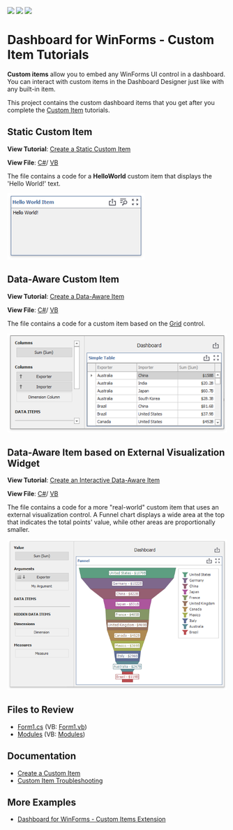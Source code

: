 <!-- default badges list -->
![](https://img.shields.io/endpoint?url=https://codecentral.devexpress.com/api/v1/VersionRange/358224064/23.2.2%2B)
[![](https://img.shields.io/badge/Open_in_DevExpress_Support_Center-FF7200?style=flat-square&logo=DevExpress&logoColor=white)](https://supportcenter.devexpress.com/ticket/details/T990577)
[![](https://img.shields.io/badge/📖_How_to_use_DevExpress_Examples-e9f6fc?style=flat-square)](https://docs.devexpress.com/GeneralInformation/403183)
<!-- default badges end -->

# Dashboard for WinForms - Custom Item Tutorials

**Custom items** allow you to embed any WinForms UI control in a dashboard. You can interact with custom items in the Dashboard Designer just like with any built-in item.

This project contains the custom dashboard items that you get after you complete the [Custom Item](https://docs.devexpress.com/Dashboard/403031/winforms-dashboard/winforms-designer/ui-elements-and-customization/create-a-custom-item) tutorials.

## Static Custom Item

**View Tutorial**: [Create a Static Custom Item](https://docs.devexpress.com/Dashboard/403087/winforms-dashboard/winforms-designer/ui-elements-and-customization/create-a-custom-item/create-a-static-item)

**View File**: [С#](./CS/TutorialsCustomItems/CustomItems/)/ [VB](./VB/TutorialsCustomItems/CustomItems/)

The file contains a code for a **HelloWorld** custom item that displays the 'Hello World!' text. 

![](images/win-dashboard-static-custom-item.png)

## Data-Aware Custom Item

**View Tutorial**: [Create a Data-Aware Item](https://docs.devexpress.com/Dashboard/403088/winforms-dashboard/winforms-designer/ui-elements-and-customization/create-a-custom-item/create-a-data-aware-item)

**View File**: [С#](./CS/TutorialsCustomItems/CustomItems/)/ [VB](./VB/TutorialsCustomItems/CustomItems/)

The file contains a code for a custom item based on the [Grid](https://docs.devexpress.com/WindowsForms/DevExpress.XtraGrid.GridControl) control.

![](images/win-dashboard-data-aware-custom-item-with-binding-panel.png)

## Data-Aware Item based on External Visualization Widget

**View Tutorial**: [Create an Interactive Data-Aware Item](https://docs.devexpress.com/Dashboard/403032/winforms-dashboard/winforms-designer/ui-elements-and-customization/create-a-custom-item/create-an-interactive-data-aware-item)

**View File**: [С#](./CS/TutorialsCustomItems/CustomItems/)/ [VB](./VB/TutorialsCustomItems/CustomItems/)

The file contains a code for a more "real-world" custom item that uses an external visualization control. A Funnel chart displays a wide area at the top that indicates the total points' value, while other areas are proportionally smaller.

![](images/win-dashboard-interactive-data-aware-item-with-binding-panel.png)

## Files to Review

* [Form1.cs](./CS/TutorialsCustomItems/Form1.cs) (VB: [Form1.vb](./VB/TutorialsCustomItems/Form1.vb))
* [Modules](./CS/TutorialsCustomItems/CustomItems/) (VB: [Modules](./VB/TutorialsCustomItems/CustomItems/))

## Documentation

* [Create a Custom Item](https://docs.devexpress.com/Dashboard/403031/winforms-dashboard/winforms-designer/ui-elements-and-customization/create-a-custom-item)
* [Custom Item Troubleshooting](https://docs.devexpress.com/Dashboard/403250/winforms-dashboard/winforms-designer/ui-elements-and-customization/create-a-custom-item/custom-item-troubleshooting)

## More Examples 

* [Dashboard for WinForms - Custom Items Extension](https://github.com/DevExpress-Examples/winforms-dashboard-custom-items-extension)
